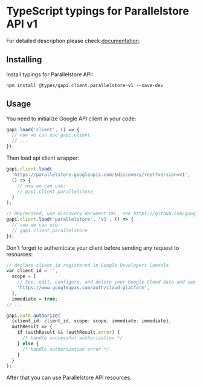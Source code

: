 # TypeScript typings for Parallelstore API v1

For detailed description please check [documentation](https://cloud.google.com/).

## Installing

Install typings for Parallelstore API:

```
npm install @types/gapi.client.parallelstore-v1 --save-dev
```

## Usage

You need to initialize Google API client in your code:

```typescript
gapi.load('client', () => {
  // now we can use gapi.client
  // ...
});
```

Then load api client wrapper:

```typescript
gapi.client.load(
  'https://parallelstore.googleapis.com/$discovery/rest?version=v1',
  () => {
    // now we can use:
    // gapi.client.parallelstore
  }
);
```

```typescript
// Deprecated, use discovery document URL, see https://github.com/google/google-api-javascript-client/blob/master/docs/reference.md#----gapiclientloadname----version----callback--
gapi.client.load('parallelstore', 'v1', () => {
  // now we can use:
  // gapi.client.parallelstore
});
```

Don't forget to authenticate your client before sending any request to resources:

```typescript
// declare client_id registered in Google Developers Console
var client_id = '',
  scope = [
    // See, edit, configure, and delete your Google Cloud data and see the email address for your Google Account.
    'https://www.googleapis.com/auth/cloud-platform',
  ],
  immediate = true;
// ...

gapi.auth.authorize(
  {client_id: client_id, scope: scope, immediate: immediate},
  authResult => {
    if (authResult && !authResult.error) {
      /* handle successful authorization */
    } else {
      /* handle authorization error */
    }
  }
);
```

After that you can use Parallelstore API resources: <!-- TODO: make this work for multiple namespaces -->

```typescript

```
